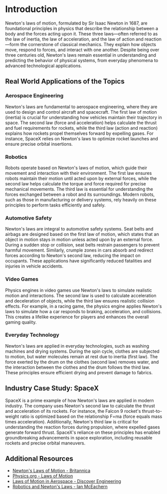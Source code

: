 # Introduction  
Newton's laws of motion, formulated by Sir Isaac Newton in 1687, are foundational principles in physics that describe the relationship between a body and the forces acting upon it. These three laws—often referred to as the law of inertia, the law of acceleration, and the law of action and reaction—form the cornerstone of classical mechanics. They explain how objects move, respond to forces, and interact with one another. Despite being over three centuries old, Newton's laws remain essential in understanding and predicting the behavior of physical systems, from everyday phenomena to advanced technological applications.

## Real World Applications of the Topics  

### Aerospace Engineering  
Newton's laws are fundamental to aerospace engineering, where they are used to design and control aircraft and spacecraft. The first law of motion (inertia) is crucial for understanding how vehicles maintain their trajectory in space. The second law (force and acceleration) helps calculate the thrust and fuel requirements for rockets, while the third law (action and reaction) explains how rockets propel themselves forward by expelling gases. For instance, SpaceX relies on Newton's laws to optimize rocket launches and ensure precise orbital insertions.  

### Robotics  
Robots operate based on Newton's laws of motion, which guide their movement and interaction with their environment. The first law ensures robots maintain their motion until acted upon by external forces, while the second law helps calculate the torque and force required for precise mechanical movements. The third law is essential for understanding the forces exchanged between a robot and its surroundings. Modern robots, such as those in manufacturing or delivery systems, rely heavily on these principles to perform tasks efficiently and safely.  

### Automotive Safety  
Newton's laws are integral to automotive safety systems. Seat belts and airbags are designed based on the first law of motion, which states that an object in motion stays in motion unless acted upon by an external force. During a sudden stop or collision, seat belts restrain passengers to prevent harmful movement. Similarly, crumple zones in cars absorb and redirect forces according to Newton's second law, reducing the impact on occupants. These applications have significantly reduced fatalities and injuries in vehicle accidents.  

### Video Games  
Physics engines in video games use Newton's laws to simulate realistic motion and interactions. The second law is used to calculate acceleration and deceleration of objects, while the third law ensures realistic collision effects. For example, in a racing game, the physics engine applies Newton's laws to simulate how a car responds to braking, acceleration, and collisions. This creates a lifelike experience for players and enhances the overall gaming quality.  

### Everyday Technology  
Newton's laws are applied in everyday technologies, such as washing machines and drying systems. During the spin cycle, clothes are subjected to motion, but water molecules remain at rest due to inertia (first law). The force exerted by the drum on the clothes (second law) removes water, and the interaction between the clothes and the drum follows the third law. These principles ensure efficient drying and prevent damage to fabrics.  

## Industry Case Study: SpaceX  
SpaceX is a prime example of how Newton's laws are applied in modern industry. The company uses Newton's second law to calculate the thrust and acceleration of its rockets. For instance, the Falcon 9 rocket's thrust-to-weight ratio is optimized based on the relationship F=ma (force equals mass times acceleration). Additionally, Newton's third law is critical for understanding the reaction forces during propulsion, where expelled gases generate forward thrust. SpaceX's reliance on these principles has enabled groundbreaking advancements in space exploration, including reusable rockets and precise orbital maneuvers.  

## Additional Resources  
- [Newton's Laws of Motion - Britannica](https://www.britannica.com/science/Newtons-laws-of-motion)  
- [Physics.org - Laws of Motion](https://www.physics.com.sg/why-newtons-laws-still-matter-in-todays-technological-world.htm)  
- [Laws of Motion in Aerospace - Discover Engineering](https://www.discoverengineering.org/newtons-laws-of-motion-concepts-and-applications/)  
- [Robotics and Newton's Laws - Ian McEachern](https://www.iancollmceachern.com/single-post/applying-the-laws-of-motion-practical-use-in-mechanics-of-machines)